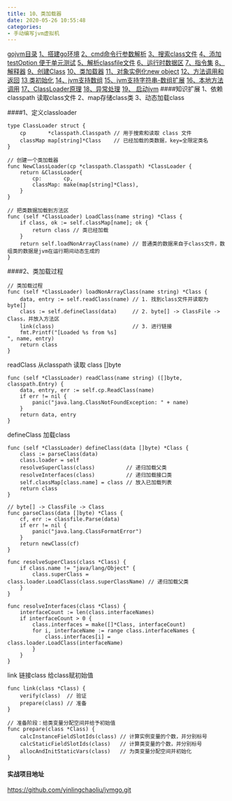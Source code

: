 ```yaml
---
title: 10、类加载器
date: 2020-05-26 10:55:48
categories:
- 手动编写jvm虚拟机
---
```

[gojvm目录](https://www.jianshu.com/p/cb8fe1f365be)
[1、搭建go环境](https://www.jianshu.com/p/9156bc2bbeba)
[2、cmd命令行参数解析](https://www.jianshu.com/p/bea27c053053)
[3、搜索class文件](https://www.jianshu.com/p/e76c793b5981)
[4、添加testOption 便于单元测试](https://www.jianshu.com/p/aec9576f08f8)
[5、解析classfile文件](https://www.jianshu.com/p/97756f2820a8)
[6、运行时数据区](https://www.jianshu.com/p/682b548e24a3)
[7、指令集](https://www.jianshu.com/p/9775be0d790e)
[8、解释器](https://www.jianshu.com/p/e924ac1da848)
[9、创建Class](https://www.jianshu.com/p/072fd852418c)
[10、类加载器](https://www.jianshu.com/p/ba231854662d)
[11、对象实例化new object](https://www.jianshu.com/p/f870bb0959c8)
[12、方法调用和返回](https://www.jianshu.com/p/614cdc94ecd0)
[13 类初始化](https://www.jianshu.com/p/f200ba4aa420)
[14、jvm支持数组](https://www.jianshu.com/p/11ac0e3a92b3)
[15、jvm支持字符串-数组扩展](https://www.jianshu.com/p/d27ab1534f52)
[16、本地方法调用](https://www.jianshu.com/p/8dd487605bf4)
[17、ClassLoader原理](https://www.jianshu.com/p/defba0b8941d)
[18、异常处理](https://www.jianshu.com/p/4b915f356a61)
[19、 启动jvm](https://www.jianshu.com/p/21a65fbba2e7)
####知识扩展
1、依赖classpath 读取class文件
2、map存储class类
3、动态加载class

####1、定义classloader

```
type ClassLoader struct {
	cp       *classpath.Classpath // 用于搜索和读取 class 文件
	classMap map[string]*Class    // 已经加载的类数据，key=全限定类名
}

// 创建一个类加载器
func NewClassLoader(cp *classpath.Classpath) *ClassLoader {
	return &ClassLoader{
		cp:       cp,
		classMap: make(map[string]*Class),
	}
}

// 把类数据加载到方法区
func (self *ClassLoader) LoadClass(name string) *Class {
	if class, ok := self.classMap[name]; ok {
		return class // 类已经加载
	}
	return self.loadNonArrayClass(name) // 普通类的数据来自于class文件，数组类的数据是jvm在运行期间动态生成的
}

```


####2、类加载过程

```
// 类加载过程
func (self *ClassLoader) loadNonArrayClass(name string) *Class {
	data, entry := self.readClass(name) // 1. 找到class文件并读取为 byte[]
	class := self.defineClass(data)     // 2. byte[] -> ClassFile -> Class，并放入方法区
	link(class)                         // 3. 进行链接
	fmt.Printf("[Loaded %s from %s]
", name, entry)
	return class
}
```

readClass  从classpath 读取 class []byte
```
func (self *ClassLoader) readClass(name string) ([]byte, classpath.Entry) {
	data, entry, err := self.cp.ReadClass(name)
	if err != nil {
		panic("java.lang.ClassNotFoundException: " + name)
	}
	return data, entry
}
```

defineClass 加载class
```
func (self *ClassLoader) defineClass(data []byte) *Class {
	class := parseClass(data)
	class.loader = self
	resolveSuperClass(class)          // 递归加载父类
	resolveInterfaces(class)          // 递归加载接口类
	self.classMap[class.name] = class // 放入已加载列表
	return class
}

// byte[] -> ClassFile -> Class
func parseClass(data []byte) *Class {
	cf, err := classfile.Parse(data)
	if err != nil {
		panic("java.lang.ClassFormatError")
	}
	return newClass(cf)
}

func resolveSuperClass(class *Class) {
	if class.name != "java/lang/Object" {
		class.superClass = class.loader.LoadClass(class.superClassName) // 递归加载父类
	}
}

func resolveInterfaces(class *Class) {
	interfaceCount := len(class.interfaceNames)
	if interfaceCount > 0 {
		class.interfaces = make([]*Class, interfaceCount)
		for i, interfaceName := range class.interfaceNames {
			class.interfaces[i] = class.loader.LoadClass(interfaceName)
		}
	}
}
```

link 链接class
给class赋初始值

```
func link(class *Class) {
	verify(class)  // 验证
	prepare(class) // 准备
}

// 准备阶段：给类变量分配空间并给予初始值
func prepare(class *Class) {
	calcInstanceFieldSlotIds(class) // 计算实例变量的个数，并分别标号
	calcStaticFieldSlotIds(class)   // 计算类变量的个数，并分别标号
	allocAndInitStaticVars(class)   // 为类变量分配空间并初始化
}

```

#### 实战项目地址
https://github.com/yinlingchaoliu/jvmgo.git
